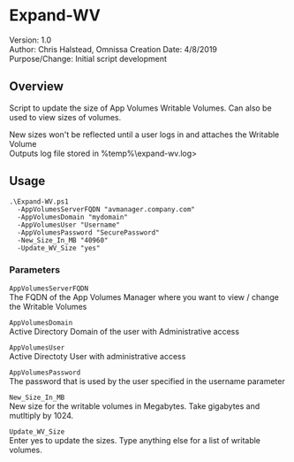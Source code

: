 # Expand-WV

Version:        1.0  
Author:         Chris Halstead, Omnissa
Creation Date:  4/8/2019  
Purpose/Change: Initial script development  

## Overview
<!-- Summary Start -->
Script to update the size of App Volumes Writable Volumes.  Can also be used to view sizes of volumes.  
<!-- Summary End -->
New sizes won't be reflected until a user logs in and attaches the Writable Volume	
Outputs log file stored in %temp%\expand-wv.log>

## Usage

```
.\Expand-WV.ps1
  -AppVolumesServerFQDN "avmanager.company.com"
  -AppVolumesDomain "mydomain"
  -AppVolumesUser "Username"
  -AppVolumesPassword "SecurePassword"
  -New_Size_In_MB "40960"
  -Update_WV_Size "yes"
```

### Parameters
`AppVolumesServerFQDN`  
The FQDN of the App Volumes Manager where you want to view / change the Writable Volumes
    
`AppVolumesDomain`  
Active Directory Domain of the user with Administrative access
    
`AppVolumesUser`  
Active Directoty User with administrative access
    
`AppVolumesPassword`  
The password that is used by the user specified in the username parameter
    
`New_Size_In_MB`  
New size for the writable volumes in Megabytes. Take gigabytes and mutltiply by 1024.
    
`Update_WV_Size`  
Enter yes to update the sizes.  Type anything else for a list of writable volumes.